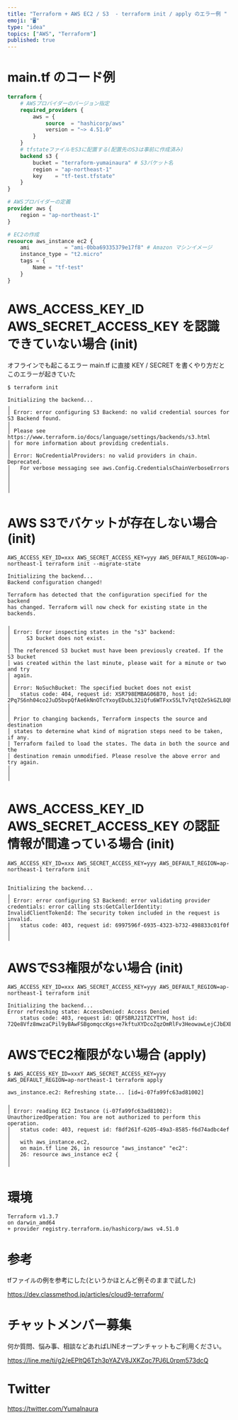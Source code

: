 ```yaml
---
title: "Terraform + AWS EC2 / S3  - terraform init / apply のエラー例 "
emoji: "🖥"
type: "idea"
topics: ["AWS", "Terraform"]
published: true
---
```


# main.tf のコード例

```tf
terraform {
    # AWSプロバイダーのバージョン指定
    required_providers {
        aws = {
            source  = "hashicorp/aws"
            version = "~> 4.51.0"
        }
    }
    # tfstateファイルをS3に配置する(配置先のS3は事前に作成済み)
    backend s3 {
        bucket = "terraform-yumainaura" # S3バケット名
        region = "ap-northeast-1"
        key    = "tf-test.tfstate"
    }
}

# AWSプロバイダーの定義
provider aws {
    region = "ap-northeast-1"
}

# EC2の作成
resource aws_instance ec2 {
    ami           = "ami-0bba69335379e17f8" # Amazon マシンイメージ
    instance_type = "t2.micro"
    tags = {
        Name = "tf-test"
    }
}

```

# AWS_ACCESS_KEY_ID AWS_SECRET_ACCESS_KEY を認識できていない場合 (init) 

オフラインでも起こるエラー
main.tf に直接 KEY / SECRET を書くやり方だとこのエラーが起きていた

```
$ terraform init

Initializing the backend...
╷
│ Error: error configuring S3 Backend: no valid credential sources for S3 Backend found.
│
│ Please see https://www.terraform.io/docs/language/settings/backends/s3.html
│ for more information about providing credentials.
│
│ Error: NoCredentialProviders: no valid providers in chain. Deprecated.
│ 	For verbose messaging see aws.Config.CredentialsChainVerboseErrors
│
│
│
╵
```

# AWS S3でバケットが存在しない場合 (init) 

```
AWS_ACCESS_KEY_ID=xxx AWS_SECRET_ACCESS_KEY=yyy AWS_DEFAULT_REGION=ap-northeast-1 terraform init --migrate-state
```

```
Initializing the backend...
Backend configuration changed!

Terraform has detected that the configuration specified for the backend
has changed. Terraform will now check for existing state in the backends.

╷
│ Error: Error inspecting states in the "s3" backend:
│     S3 bucket does not exist.
│
│ The referenced S3 bucket must have been previously created. If the S3 bucket
│ was created within the last minute, please wait for a minute or two and try
│ again.
│
│ Error: NoSuchBucket: The specified bucket does not exist
│ 	status code: 404, request id: XSR798EMBAG06B70, host id: 2Pq7S6nh04co2JuD5bvpQfAe6kNnOTcYxoyEDubL32iQfu6WTFxxS5LTv7qtQZe5kGZL8Qh/w/k=
│
│
│ Prior to changing backends, Terraform inspects the source and destination
│ states to determine what kind of migration steps need to be taken, if any.
│ Terraform failed to load the states. The data in both the source and the
│ destination remain unmodified. Please resolve the above error and try again.
│
│
╵
```

# AWS_ACCESS_KEY_ID AWS_SECRET_ACCESS_KEY の認証情報が間違っている場合  (init)

```
AWS_ACCESS_KEY_ID=xxx AWS_SECRET_ACCESS_KEY=yyy AWS_DEFAULT_REGION=ap-northeast-1 terraform init
```

```

Initializing the backend...
╷
│ Error: error configuring S3 Backend: error validating provider credentials: error calling sts:GetCallerIdentity: InvalidClientTokenId: The security token included in the request is invalid.
│ 	status code: 403, request id: 6997596f-6935-4323-b732-498833c01f0f
│
│
```

# AWSでS3権限がない場合 (init)

```
AWS_ACCESS_KEY_ID=xxx AWS_SECRET_ACCESS_KEY=yyy AWS_DEFAULT_REGION=ap-northeast-1 terraform init
```

```
Initializing the backend...
Error refreshing state: AccessDenied: Access Denied
	status code: 403, request id: QEFSBRJ21TZCYTYH, host id: 72Qe8Vfz8mwzaCPil9yBAwFSBgomqccKgs+e7kftuXYDcoZqzOmRlFv3HeowawLejCJbEXBcBIw=
```

# AWSでEC2権限がない場合 (apply)

```
$ AWS_ACCESS_KEY_ID=xxxY AWS_SECRET_ACCESS_KEY=yyy AWS_DEFAULT_REGION=ap-northeast-1 terraform apply
```

```
aws_instance.ec2: Refreshing state... [id=i-07fa99fc63ad81002]

╷
│ Error: reading EC2 Instance (i-07fa99fc63ad81002): UnauthorizedOperation: You are not authorized to perform this operation.
│ 	status code: 403, request id: f8df261f-6205-49a3-8585-f6d74adbc4ef
│
│   with aws_instance.ec2,
│   on main.tf line 26, in resource "aws_instance" "ec2":
│   26: resource aws_instance ec2 {
│
╵
```

# 環境

```
Terraform v1.3.7
on darwin_amd64
+ provider registry.terraform.io/hashicorp/aws v4.51.0

```

# 参考

tfファイルの例を参考にした(というかほとんど例そのままで試した)

https://dev.classmethod.jp/articles/cloud9-terraform/

# チャットメンバー募集


何か質問、悩み事、相談などあればLINEオープンチャットもご利用ください。

https://line.me/ti/g2/eEPltQ6Tzh3pYAZV8JXKZqc7PJ6L0rpm573dcQ


# Twitter

https://twitter.com/YumaInaura


